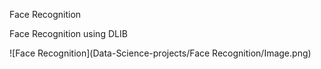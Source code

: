 
Face Recognition

Face Recognition using DLIB 

![Face Recognition](Data-Science-projects/Face Recognition/Image.png)
      
